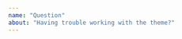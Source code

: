 ```yaml
---
name: "Question"
about: "Having trouble working with the theme?"
---
```


<!--
  Before opening a new issue please:
  
  - Verify you have the latest versions of Jekyll and So Simple 
    installed by running `bundle update`.
  - Thoroughly read the theme's documentation at
    https://eagle705.github.com/Note
  - Search all issues at https://eagle705.github.com/Note/issues 
    for solutions and to avoid duplication.
  - Ask for help at https://talk.jekyllrb.com/
  
  After exhausting these suggestions ask your question below.

  NOTE: Please provide a code repository, gist, code snippet, sample files, or 
  screenshots to triage your issue.
-->

